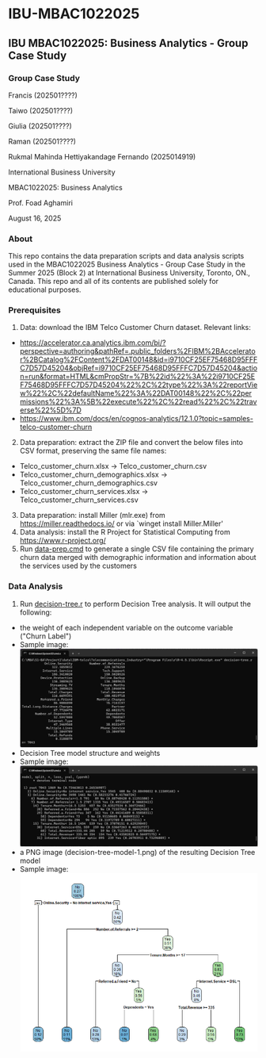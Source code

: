 # IBU-MBAC1022025

## IBU MBAC1022025: Business Analytics - Group Case Study

### Group Case Study
Francis (202501????)

Taiwo (202501????)

Giulia (202501????)

Raman (202501????)

Rukmal Mahinda Hettiyakandage Fernando (2025014919)

International Business University

MBAC1022025: Business Analytics

Prof. Foad Aghamiri

August 16, 2025

### About
This repo contains the data preparation scripts and data analysis scripts used in the MBAC1022025 Business Analytics - Group Case Study in the Summer 2025 (Block 2) at International Business University, Toronto, ON., Canada.
This repo and all of its contents are published solely for educational purposes.

### Prerequisites
1. Data: download the IBM Telco Customer Churn dataset. Relevant links:
  - https://accelerator.ca.analytics.ibm.com/bi/?perspective=authoring&pathRef=.public_folders%2FIBM%2BAccelerator%2BCatalog%2FContent%2FDAT00148&id=i9710CF25EF75468D95FFFC7D57D45204&objRef=i9710CF25EF75468D95FFFC7D57D45204&action=run&format=HTML&cmPropStr=%7B%22id%22%3A%22i9710CF25EF75468D95FFFC7D57D45204%22%2C%22type%22%3A%22reportView%22%2C%22defaultName%22%3A%22DAT00148%22%2C%22permissions%22%3A%5B%22execute%22%2C%22read%22%2C%22traverse%22%5D%7D
  - https://www.ibm.com/docs/en/cognos-analytics/12.1.0?topic=samples-telco-customer-churn
2. Data preparation: extract the ZIP file and convert the below files into CSV format, preserving the same file names:
  - Telco_customer_churn.xlsx -> Telco_customer_churn.csv
  - Telco_customer_churn_demographics.xlsx -> Telco_customer_churn_demographics.csv
  - Telco_customer_churn_services.xlsx -> Telco_customer_churn_services.csv
3. Data preparation: install Miller (mlr.exe) from https://miller.readthedocs.io/ or via `winget install Miller.Miller'
4. Data analysis: install the R Project for Statistical Computing from https://www.r-project.org/
5. Run [data-prep.cmd](data-prep.cmd) to generate a single CSV file containing the primary churn data merged with demographic information and information about the services used by the customers

### Data Analysis
1. Run [decision-tree.r](decision-tree.r) to perform Decision Tree analysis. It will output the following:
  - the weight of each independent variable on the outcome variable ("Churn Label")
  - Sample image: ![Sample output of feature importance](feature-importance.png)
  - Decision Tree model structure and weights
  - Sample image: ![Sample output of Decision Tree model structure](decision-tree-model-structure.png)
  - a PNG image (decision-tree-model-1.png) of the resulting Decision Tree model
  - Sample image: ![Sample plot of Decision Tree](decision-tree-model.png)
  

